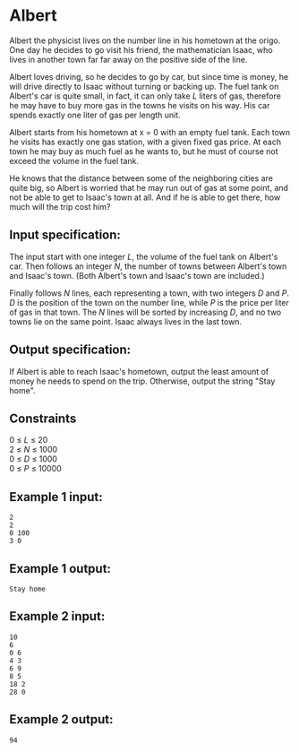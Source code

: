 # Albert
Albert the physicist lives on the number line in his hometown at the origo.
One day he decides to go visit his friend, the mathematician Isaac,
who lives in another town far far away on the positive side of the line. 

Albert loves driving, so he decides to go by car,
but since time is money, he will drive directly to Isaac without turning or backing up.
The fuel tank on Albert's car is quite small, in fact, it can only take _L_ liters of gas,
therefore he may have to buy more gas in the towns he visits on his way.
His car spends exactly one liter of gas per length unit.

Albert starts from his hometown at x = 0 with an empty fuel tank.
Each town he visits has exactly one gas station, with a given fixed gas price.
At each town he may buy as much fuel as he wants to, but he must of course not exceed the volume in the fuel tank.

He knows that the distance between some of the neighboring cities are quite big,
so Albert is worried that he may run out of gas at some point, and not be able to get to Isaac's town at all.
And if he is able to get there, how much will the trip cost him?


## Input specification:
The input start with one integer _L_, the volume of the fuel tank on Albert's car.
Then follows an integer _N_, the number of towns between Albert's town and Isaac's town. (Both Albert's town and Isaac's town are included.)

Finally follows _N_ lines, each representing a town, with two integers _D_ and _P_.
_D_ is the position of the town on the number line, while _P_ is the price per liter of gas in that town.
The _N_ lines will be sorted by increasing _D_, and no two towns lie on the same point.
Isaac always lives in the last town.


## Output specification:
If Albert is able to reach Isaac's hometown, output the least amount of money he needs to spend on the trip.
Otherwise, output the string "Stay home".

## Constraints
0 &le; _L_ &le; 20  
2 &le; _N_ &le; 1000  
0 &le; _D_ &le; 1000  
0 &le; _P_ &le; 10000

## Example 1 input:
```
2
2
0 100
3 0
```

## Example 1 output:
```
Stay home
```

## Example 2 input:
```
10
6
0 6 
4 3
6 9
8 5
18 2
28 0
```

## Example 2 output:
```
94
```





